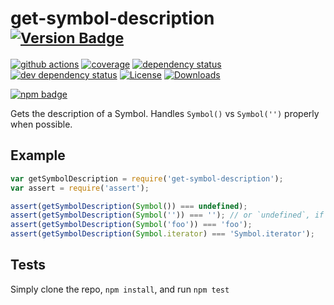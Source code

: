 # get-symbol-description <sup>[![Version Badge][2]][1]</sup>

[![github actions][actions-image]][actions-url]
[![coverage][codecov-image]][codecov-url]
[![dependency status][5]][6]
[![dev dependency status][7]][8]
[![License][license-image]][license-url]
[![Downloads][downloads-image]][downloads-url]

[![npm badge][11]][1]

Gets the description of a Symbol. Handles `Symbol()` vs `Symbol('')` properly when possible.

## Example

```js
var getSymbolDescription = require('get-symbol-description');
var assert = require('assert');

assert(getSymbolDescription(Symbol()) === undefined);
assert(getSymbolDescription(Symbol('')) === ''); // or `undefined`, if in an engine that lacks name inference from concise method
assert(getSymbolDescription(Symbol('foo')) === 'foo');
assert(getSymbolDescription(Symbol.iterator) === 'Symbol.iterator');
```

## Tests
Simply clone the repo, `npm install`, and run `npm test`

[1]: https://npmjs.org/package/get-symbol-description
[2]: https://versionbadg.es/inspect-js/get-symbol-description.svg
[5]: https://david-dm.org/inspect-js/get-symbol-description.svg
[6]: https://david-dm.org/inspect-js/get-symbol-description
[7]: https://david-dm.org/inspect-js/get-symbol-description/dev-status.svg
[8]: https://david-dm.org/inspect-js/get-symbol-description#info=devDependencies
[11]: https://nodei.co/npm/get-symbol-description.png?downloads=true&stars=true
[license-image]: https://img.shields.io/npm/l/get-symbol-description.svg
[license-url]: LICENSE
[downloads-image]: https://img.shields.io/npm/dm/get-symbol-description.svg
[downloads-url]: https://npm-stat.com/charts.html?package=get-symbol-description
[codecov-image]: https://codecov.io/gh/inspect-js/get-symbol-description/branch/main/graphs/badge.svg
[codecov-url]: https://app.codecov.io/gh/inspect-js/get-symbol-description/
[actions-image]: https://img.shields.io/endpoint?url=https://github-actions-badge-u3jn4tfpocch.runkit.sh/inspect-js/get-symbol-description
[actions-url]: https://github.com/inspect-js/get-symbol-description/actions
